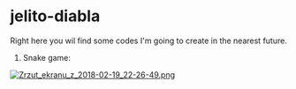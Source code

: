 # jelito-diabla
Right here you wil find some codes I'm going to create in the nearest future.

1) Snake game:

[![Zrzut_ekranu_z_2018-02-19_22-26-49.png](https://s13.postimg.org/uatyzpj53/Zrzut_ekranu_z_2018-02-19_22-26-49.png)](https://postimg.org/image/ilpzbqs6b/)
